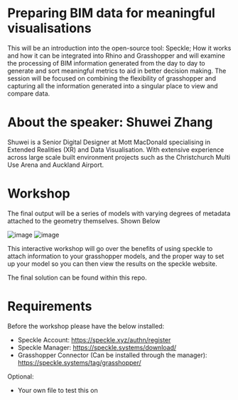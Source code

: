 

# Preparing BIM data for meaningful visualisations

This will be an introduction into the open-source tool: Speckle; How it works and how it can be integrated into Rhino and Grasshopper and will examine the processing of BIM information generated from the day to day to generate and sort meaningful metrics to aid in better decision making. The session will be focused on combining the flexibility of grasshopper and capturing all the information generated into a singular place to view and compare data. 


# About the speaker: Shuwei Zhang

Shuwei is a Senior Digital Designer at Mott MacDonald specialising in Extended Realities (XR) and Data Visualisation. With extensive experience across large scale built environment projects such as the Christchurch Multi Use Arena and Auckland Airport.


# Workshop

The final output will be a series of models with varying degrees of metadata attached to the geometry themselves. Shown Below

![image](https://user-images.githubusercontent.com/29880430/224519065-8d97c58e-c118-4b0a-87dc-2d51d2f6e3ac.png)
![image](https://user-images.githubusercontent.com/29880430/224519067-aaa28147-7564-4a74-be28-4eeed5447c68.png)

This interactive workshop will go over the benefits of using speckle to attach information to your grasshopper models, and the proper way to set up your model so you can then view the results on the speckle website.

The final solution can be found within this repo.

# Requirements

Before the workshop please have the below installed:
* Speckle Account: https://speckle.xyz/authn/register
* Speckle Manager: https://speckle.systems/download/
* Grasshopper Connector (Can be installed through the manager): https://speckle.systems/tag/grasshopper/

Optional:
* Your own file to test this on
